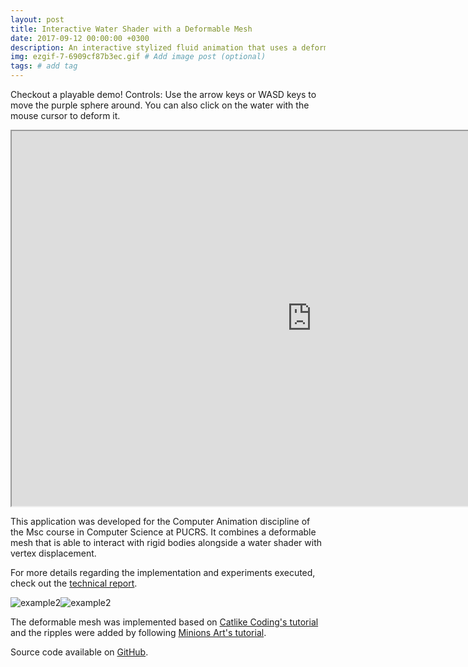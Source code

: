 ```yaml
---
layout: post
title: Interactive Water Shader with a Deformable Mesh
date: 2017-09-12 00:00:00 +0300
description: An interactive stylized fluid animation that uses a deformable mesh and shaders
img: ezgif-7-6909cf87b3ec.gif # Add image post (optional)
tags: # add tag
---
```

Checkout a playable demo!
Controls: Use the arrow keys or WASD keys to move the purple sphere around. You can also click on the water with the mouse cursor to deform it.
<p align="center">
  <div>
    <iframe id="waterDemo"
        width="960"
        height="600"
        src="https://julia-melgare.github.io/interactive-water-demo">
    </iframe>
  </div>  
</p>

This application was developed for the Computer Animation discipline of the Msc course in Computer Science at PUCRS. It combines a deformable mesh that is able to interact with rigid bodies alongside a water shader with vertex displacement. 

For more details regarding the implementation and experiments executed, check out the [technical report](https://github.com/Julia-Melgare/Deformable-Water/blob/master/Report.pdf).

![example2](https://github.com/Julia-Melgare/Deformable-Water/raw/master/Gifs/light-obj.gif)![example2](https://github.com/Julia-Melgare/Deformable-Water/raw/master/Gifs/heavy-obj.gif)

The deformable mesh was implemented based on [Catlike Coding's tutorial](https://catlikecoding.com/unity/tutorials/mesh-deformation/) and the ripples were added by following [Minions Art's tutorial](https://www.patreon.com/posts/24192529).

Source code available on [GitHub](https://github.com/Julia-Melgare/Deformable-Water/).
